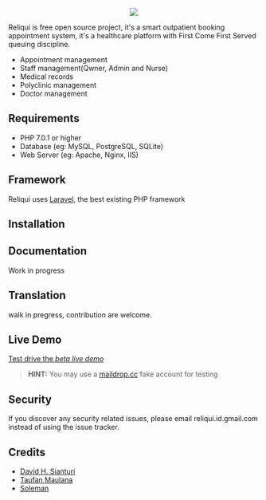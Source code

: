 <p align="center"><img src="https://i.imgur.com/CP6TJvCl.png"></p

 
Reliqui is free open source project, it's a smart outpatient booking appointment system, it's a healthcare platform with First Come First Served queuing discipline.

* Appointment management
* Staff management(Qwner, Admin and Nurse)
* Medical records
* Polyclinic management
* Doctor management

## Requirements

* PHP 7.0.1 or higher
* Database (eg: MySQL, PostgreSQL, SQLite)
* Web Server (eg: Apache, Nginx, IIS)

## Framework

Reliqui uses [Laravel](http://laravel.com), the best existing PHP framework

## Installation


## Documentation

Work in progress

## Translation

walk in pregress, contribution are welcome.

## Live Demo

[Test drive the *beta live demo*](http://reliqui.insthing,com)

> **HINT:** You may use a [maildrop.cc](http://maildrop.cc/) fake account for testing

## Security

If you discover any security related issues, please email reliqui.id.gmail.com instead of using the issue tracker.

## Credits

- [David H. Sianturi](https://twitter.com/davidhsianturi)
- [Taufan Maulana](https://twitter.com/enzotaufan)
- [Soleman](https://www.instagram.com/ssoleman48)

